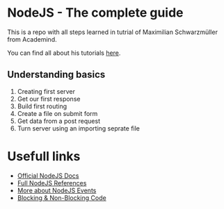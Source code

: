 # NodeJS - The complete guide

This is a repo with all steps learned in tutrial of Maximilian Schwarzmüller from Academind.

You can find all about his tutorials [here](https://www.udemy.com/user/academind/).

## Understanding basics

1. Creating first server
2. Get our first response
3. Build first routing
4. Create a file on submit form
5. Get data from a post request
6. Turn server using an importing seprate file

# Usefull links

- [Official NodeJS Docs](https://nodejs.org/en/docs/guides/)
- [Full NodeJS References](https://nodejs.org/dist/latest/docs/api/)
- [More about NodeJS Events](https://nodejs.org/en/docs/guides/event-loop-timers-and-nexttick/)
- [Blocking & Non-Blocking Code](https://nodejs.org/en/docs/guides/dont-block-the-event-loop/)
